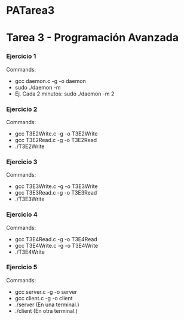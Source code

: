 # PATarea3
# Tarea 3 - Programación Avanzada

### Ejercicio 1
Commands:
* gcc daemon.c -g -o daemon
* sudo ./daemon -m <minutos> 
* Ej. Cada 2 minutos:	sudo ./daemon -m 2

### Ejercicio 2
Commands:
* gcc T3E2Write.c -g -o T3E2Write
* gcc T3E2Read.c -g -o T3E2Read
* ./T3E2Write

### Ejercicio 3
Commands:
* gcc T3E3Write.c -g -o T3E3Write
* gcc T3E3Read.c -g -o T3E3Read
* ./T3E3Write

### Ejercicio 4
Commands:
* gcc T3E4Read.c -g -o T3E4Read
* gcc T3E4Write.c -g -o T3E4Write
* ./T3E4Write

### Ejercicio 5
Commands:
* gcc server.c -g -o server
* gcc client.c -g -o client
* ./server (En una terminal.)
* ./client (En otra terminal.)

